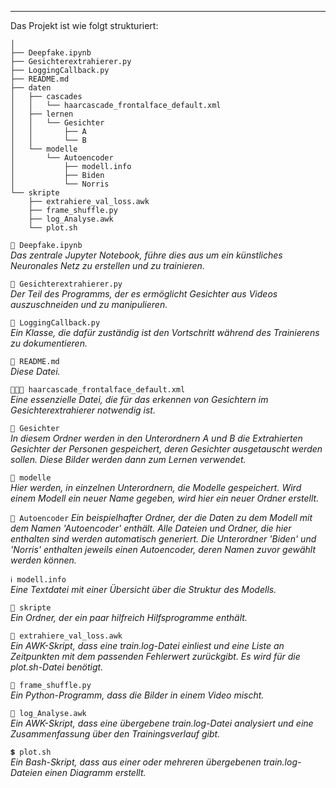 ___
Das Projekt ist wie folgt strukturiert:

```
│
├── Deepfake.ipynb  
├── Gesichterextrahierer.py  
├── LoggingCallback.py  
├── README.md
├── daten  
│   ├── cascades  
│   │   └── haarcascade_frontalface_default.xml  
│   ├── lernen  
│   │   └── Gesichter
│   │       ├── A  
│   │       └── B  
│   └── modelle  
│       └── Autoencoder
│           ├── modell.info  
│           ├── Biden  
│           └── Norris  
└── skripte  
    ├── extrahiere_val_loss.awk  
    ├── frame_shuffle.py  
    ├── log_Analyse.awk
    └── plot.sh  
```

```📒 Deepfake.ipynb```   
_Das zentrale Jupyter Notebook, führe dies aus um ein künstliches Neuronales Netz zu erstellen und zu trainieren._

```🐍 Gesichterextrahierer.py```   
_Der Teil des Programms, der es ermöglicht Gesichter aus Videos auszuschneiden und zu manipulieren._

```🐍 LoggingCallback.py```  
_Ein Klasse, die dafür zuständig ist den Vortschritt während des Trainierens zu dokumentieren._

```📃 README.md```  
_Diese Datei._

```🧑🏼‍🦲 haarcascade_frontalface_default.xml```  
_Eine essenzielle Datei, die für das erkennen von Gesichtern im Gesichterextrahierer notwendig ist._

```📂 Gesichter```   
_In diesem Ordner werden in den Unterordnern A und B die Extrahierten Gesichter der Personen gespeichert, deren Gesichter ausgetauscht werden sollen. Diese Bilder werden dann zum Lernen verwendet._

```📂 modelle```   
_Hier werden, in einzelnen Unterordnern, die Modelle gespeichert. Wird einem Modell ein neuer Name gegeben, wird hier ein neuer Ordner erstellt._

```📂 Autoencoder```
_Ein beispielhafter Ordner, der die Daten zu dem Modell mit dem Namen 'Autoencoder' enthält. Alle Dateien und Ordner, die hier enthalten sind werden automatisch generiert. Die Unterordner 'Biden' und 'Norris' enthalten jeweils einen Autoencoder, deren Namen zuvor gewählt werden können._

```ℹ️ modell.info```  
_Eine Textdatei mit einer Übersicht über die Struktur des Modells._

```📂 skripte```   
_Ein Ordner, der ein paar hilfreich Hilfsprogramme enthält._

```📄 extrahiere_val_loss.awk```   
_Ein AWK-Skript, dass eine train.log-Datei einliest und eine Liste an Zeitpunkten mit dem passenden Fehlerwert zurückgibt. Es wird für die plot.sh-Datei benötigt._

```🐍 frame_shuffle.py```  
_Ein Python-Programm, dass die Bilder in einem Video mischt._

```📄 log_Analyse.awk```   
_Ein AWK-Skript, dass eine übergebene train.log-Datei analysiert und eine Zusammenfassung über den Trainingsverlauf gibt._

```💲 plot.sh```  
_Ein Bash-Skript, dass aus einer oder mehreren übergebenen train.log-Dateien einen Diagramm erstellt._

